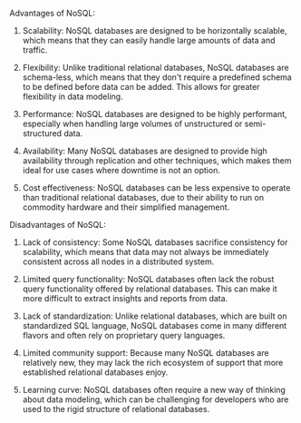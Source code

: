 Advantages of NoSQL:

1. Scalability: NoSQL databases are designed to be horizontally scalable, which means that they can easily handle large amounts of data and traffic.

2. Flexibility: Unlike traditional relational databases, NoSQL databases are schema-less, which means that they don't require a predefined schema to be defined before data can be added. This allows for greater flexibility in data modeling.

3. Performance: NoSQL databases are designed to be highly performant, especially when handling large volumes of unstructured or semi-structured data.

4. Availability: Many NoSQL databases are designed to provide high availability through replication and other techniques, which makes them ideal for use cases where downtime is not an option.

5. Cost effectiveness: NoSQL databases can be less expensive to operate than traditional relational databases, due to their ability to run on commodity hardware and their simplified management.

Disadvantages of NoSQL:

1. Lack of consistency: Some NoSQL databases sacrifice consistency for scalability, which means that data may not always be immediately consistent across all nodes in a distributed system.

2. Limited query functionality: NoSQL databases often lack the robust query functionality offered by relational databases. This can make it more difficult to extract insights and reports from data.

3. Lack of standardization: Unlike relational databases, which are built on standardized SQL language, NoSQL databases come in many different flavors and often rely on proprietary query languages.

4. Limited community support: Because many NoSQL databases are relatively new, they may lack the rich ecosystem of support that more established relational databases enjoy.

5. Learning curve: NoSQL databases often require a new way of thinking about data modeling, which can be challenging for developers who are used to the rigid structure of relational databases.
